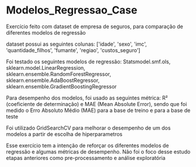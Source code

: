 # Modelos_Regressao_Case
Exercício feito com dataset de empresa de seguros, para comparação de diferentes modelos de regressão

dataset possui as seguintes colunas: ['idade', 'sexo', 'imc', 'quantidade_filhos', 'fumante', 'regiao', 'custos_seguro']

Foi testado os seguintes modelos de regressão: Statsmodel.smf.ols, sklearn.model.LinearRegression, sklearn.ensemble.RandomForestRegressor, sklearn.ensemble.AdaBoostRegressor, sklearn.ensemble.GradientBoostingRegressor

Para desempenho dos modelos, foi usado as seguintes métrica: R² (coeficiente de determinação) e MAE (Mean Absolute Error), sendo que foi medido o Erro Absoluto Médio (MAE) para a base de treino e para a base de teste

Foi utilizado GridSearchCV para melhorar o desempenho de um dos modelos a partir de escolha de hiperparametros

Esse exercício tem a intenção de reforçar os diferentes modelos de regressão e algumas métricas de desempenho. Não foi o foco desse estudo etapas anteriores como pre-processamento e análise exploratória
